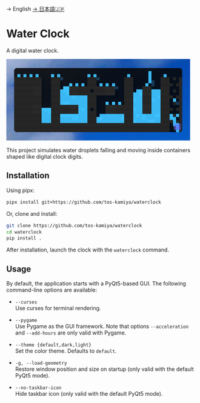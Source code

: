 → English [→ 日本語🇯🇵](README-ja_JP.md)

# Water Clock

A digital water clock.

![](waterclock-screenshot5.png)

This project simulates water droplets falling and moving inside containers shaped like digital clock digits.

## Installation

Using pipx:

```sh
pipx install git+https://github.com/tos-kamiya/waterclock
```

Or, clone and install:

```sh
git clone https://github.com/tos-kamiya/waterclock
cd waterclock
pip install .
```

After installation, launch the clock with the `waterclock` command.

## Usage

By default, the application starts with a PyQt5-based GUI. The following command-line options are available:

- `--curses`  
  Use curses for terminal rendering.

- `--pygame`  
  Use Pygame as the GUI framework. Note that options `--acceleration` and `--add-hours` are only valid with Pygame.

- `--theme {default,dark,light}`  
  Set the color theme. Defaults to `default`.

- `-g, --load-geometry`  
  Restore window position and size on startup (only valid with the default PyQt5 mode).

- `--no-taskbar-icon`  
  Hide taskbar icon (only valid with the default PyQt5 mode).
